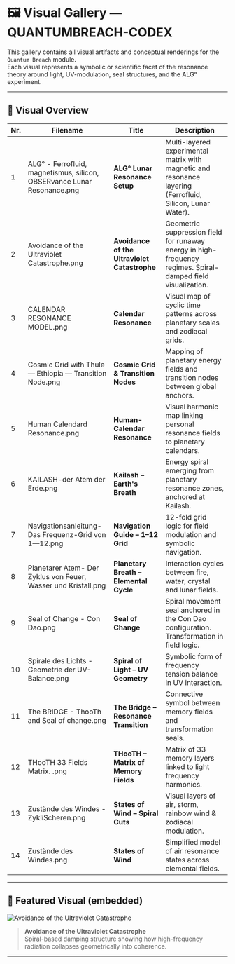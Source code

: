 # 🖼️ Visual Gallery — QUANTUMBREACH-CODEX

This gallery contains all visual artifacts and conceptual renderings for the `Quantum Breach` module.  
Each visual represents a symbolic or scientific facet of the resonance theory around light, UV-modulation, seal structures, and the ALG° experiment.

---

## 🔷 Visual Overview

| Nr. | Filename | Title | Description |
|-----|----------|-------|-------------|
| 1 | ALG° - Ferrofluid, magnetismus, silicon, OBSERvance Lunar Resonance.png | **ALG° Lunar Resonance Setup** | Multi-layered experimental matrix with magnetic and resonance layering (Ferrofluid, Silicon, Lunar Water). |
| 2 | Avoidance of the Ultraviolet Catastrophe.png | **Avoidance of the Ultraviolet Catastrophe** | Geometric suppression field for runaway energy in high-frequency regimes. Spiral-damped field visualization. |
| 3 | CALENDAR RESONANCE MODEL.png | **Calendar Resonance** | Visual map of cyclic time patterns across planetary scales and zodiacal grids. |
| 4 | Cosmic Grid with Thule — Ethiopia — Transition Node.png | **Cosmic Grid & Transition Nodes** | Mapping of planetary energy fields and transition nodes between global anchors. |
| 5 | Human Calendard Resonance.png | **Human-Calendar Resonance** | Visual harmonic map linking personal resonance fields to planetary calendars. |
| 6 | KAILASH-der Atem der Erde.png | **Kailash – Earth's Breath** | Energy spiral emerging from planetary resonance zones, anchored at Kailash. |
| 7 | Navigationsanleitung- Das Frequenz-Grid von 1—12.png | **Navigation Guide – 1–12 Grid** | 12-fold grid logic for field modulation and symbolic navigation. |
| 8 | Planetarer Atem- Der Zyklus von Feuer, Wasser und Kristall.png | **Planetary Breath – Elemental Cycle** | Interaction cycles between fire, water, crystal and lunar fields. |
| 9 | Seal of Change - Con Dao.png | **Seal of Change** | Spiral movement seal anchored in the Con Dao configuration. Transformation in field logic. |
| 10 | Spirale des Lichts - Geometrie der UV-Balance.png | **Spiral of Light – UV Geometry** | Symbolic form of frequency tension balance in UV interaction. |
| 11 | The BRIDGE - ThooTh and Seal of change.png | **The Bridge – Resonance Transition** | Connective symbol between memory fields and transformation seals. |
| 12 | THooTH 33 Fields Matrix. .png | **THooTH – Matrix of Memory Fields** | Matrix of 33 memory layers linked to light frequency harmonics. |
| 13 | Zustände des Windes - ZykliScheren.png | **States of Wind – Spiral Cuts** | Visual layers of air, storm, rainbow wind & zodiacal modulation. |
| 14 | Zustände des Windes.png | **States of Wind** | Simplified model of air resonance states across elemental fields. |

---

## 📌 Featured Visual (embedded)

![Avoidance of the Ultraviolet Catastrophe](./visuals/Avoidance%20of%20the%20Ultraviolet%20Catastrophe.png)

> **Avoidance of the Ultraviolet Catastrophe**  
> Spiral-based damping structure showing how high-frequency radiation collapses geometrically into coherence.

---
